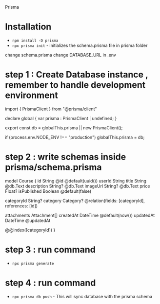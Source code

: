 Prisma

# Installation

- `npm install -D prisma`
- `npx prisma init` - initializes the schema.prisma file in prisma folder 

change schema.prisma 
change DATABASE_URL in .env

# step 1 : Create Database instance , remember to handle development environment

 import { PrismaClient } from "@prisma/client"
 
 declare global {
     var prisma : PrismaClient | undefined;
 }
 
 export const db = globalThis.prisma || new PrismaClient();
 
 if (process.env.NODE_ENV !== "production") globalThis.prisma = db;

# step 2 : write schemas inside prisma/schema.prisma

 
model Course {
  id String @id @default(uuid())
  userId String
  title String @db.Text
  description String? @db.Text
  imageUrl String? @db.Text
  price Float?
  isPublished Boolean @default(false)

  categoryId String?
  category Category? @relation(fields: [categoryId], references: [id])

  attachments Attachment[]
  createdAt DateTime @default(now())
  updatedAt DateTime @updatedAt

  @@index([categoryId])
}

# step 3 : run command

- `npx prisma generate`

# step 4 : run command

- `npx prisma db push` - This will sync database with the prisma schema
